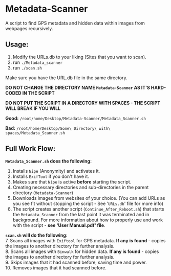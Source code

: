 # Metadata-Scanner                                                                      
A script to find GPS metadata and hidden data within images from webpages recursively.

## Usage:
  1. Modify the URLs.db to your liking (Sites that you want to scan).
  2. run `./Metadata_scanner`
  3. run `./scan.sh`
  
  Make sure you have the URL.db file in the same directory.
  
  **DO NOT CHANGE THE DIRECTORY NAME `Metadata-Scanner` AS IT'S HARD-CODED IN THE SCRIPT**
  
  **DO NOT PUT THE SCRIPT IN A DIRECTORY WITH SPACES - THE SCRIPT WILL BREAK IF YOU WILL**
  
  **Good:** `/root/home/Desktop/Metadata-Scanner/Metadata_Scanner.sh`
  
  **Bad:** `/root/home/Desktop/Some\ Directory\ with\ spaces/Metadata_Scanner.sh`

## Full Work Flow:
**`Metadata_Scanner.sh` does the following:**
1.  Installs `Nipe` (Anonymity) and activates it.
2.  Installs `ExifTool` if you don't have it.
3.  Makes sure that `Nipe` is active **before** starting the script.
4.  Creating necessary directories and sub-directories in the parent directory (`Metadata-Scanner`)
5.  Downloads images from websites of your choice. (You can add URLs as you see fit without stopping the script - See '`URLs.db`' file for more info)
6.  The script creates another script (`Continue_After_Reboot.sh`) that starts the `Metadata_Scanner` from the last point it was terminated and in background.
For more information about how to properly use and work with the script - **see 'User Manual.pdf' file**.

**`scan.sh` will do the following:**</br>
7.  Scans all images with `Exiftool` for GPS metadata. **If any is found** - copies the images to another directory for further analysis.</br>
8.  Scans all images with `Binwalk` for hidden data. **If any is found** - copies the images to another directory for further analysis.</br>
9.  Skips images that it had scanned before, saving time and power.</br>
10. Removes images that it had scanned before.</br>

